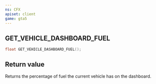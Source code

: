 ```yaml
---
ns: CFX
apiset: client
game: gta5
---
```

## GET_VEHICLE_DASHBOARD_FUEL

```c
float GET_VEHICLE_DASHBOARD_FUEL();
```

## Return value
Returns the percentage of fuel the current vehicle has on the dashboard.
